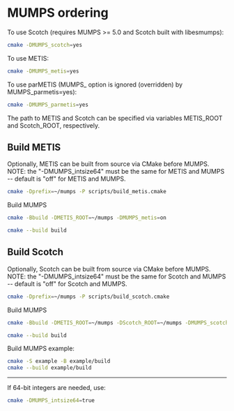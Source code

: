 # MUMPS ordering

To use Scotch (requires MUMPS >= 5.0 and Scotch built with libesmumps):

```sh
cmake -DMUMPS_scotch=yes
```

To use METIS:

```sh
cmake -DMUMPS_metis=yes
```

To use parMETIS (MUMPS_ option is ignored (overridden) by MUMPS_parmetis=yes):

```sh
cmake -DMUMPS_parmetis=yes
```

The path to METIS and Scotch can be specified via variables METIS_ROOT and Scotch_ROOT, respectively.

## Build METIS

Optionally, METIS can be built from source via CMake before MUMPS.
NOTE: the "-DMUMPS_intsize64" must be the same for METIS and MUMPS -- default is "off" for METIS and MUMPS.

```sh
cmake -Dprefix=~/mumps -P scripts/build_metis.cmake
```

Build MUMPS

```sh
cmake -Bbuild -DMETIS_ROOT=~/mumps -DMUMPS_metis=on

cmake --build build
```

## Build Scotch

Optionally, Scotch can be built from source via CMake before MUMPS.
NOTE: the "-DMUMPS_intsize64" must be the same for Scotch and MUMPS -- default is "off" for Scotch and MUMPS.

```sh
cmake -Dprefix=~/mumps -P scripts/build_scotch.cmake
```

Build MUMPS

```sh
cmake -Bbuild -DMETIS_ROOT=~/mumps -DScotch_ROOT=~/mumps -DMUMPS_scotch=on

cmake --build build
```

Build MUMPS example:

```sh
cmake -S example -B example/build
cmake --build example/build
```

---

If 64-bit integers are needed, use:

```sh
cmake -DMUMPS_intsize64=true
```
